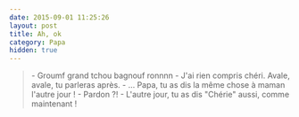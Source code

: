 ```yaml
---
date: 2015-09-01 11:25:26
layout: post
title: Ah, ok
category: Papa
hidden: true
---
```


> \- Groumf grand tchou bagnouf ronnnn
> \- J'ai rien compris chéri. Avale, avale, tu parleras après.
> \- … Papa, tu as dis la même chose à maman l'autre jour !
> \- Pardon ?!
> \- L'autre jour, tu as dis "Chérie" aussi, comme maintenant !

